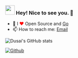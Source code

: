 ### <img src="https://emojis.slackmojis.com/emojis/images/1531849430/4246/blob-sunglasses.gif?1531849430" width="30"/> Hey! Nice to see you. 👋

- 🔭 I <font color="red">❤</font> Open Source and [Go](https://golang.org/)
- 📫 How to reach me: [Email](1834924958@qq.com)


![Dusai's GitHub stats](https://github-readme-stats.vercel.app/api?username=1834924958&show_icons=true&count_private=true&theme=vue-dark)
 
[![Github](https://img.shields.io/github/followers/1834924958?label=Follow&style=social)](https://github.com/1834924958)


<!--
**1834924958/1834924958** is a ✨ _special_ ✨ repository because its `README.md` (this file) appears on your GitHub profile.

Here are some ideas to get you started:

- 🔭 I’m currently working on ...
- 🌱 I’m currently learning ...
- 👯 I’m looking to collaborate on ...
- 🤔 I’m looking for help with ...
- 💬 Ask me about ...
- 📫 How to reach me: ...
- 😄 Pronouns: ...
- ⚡ Fun fact: ...
-->
